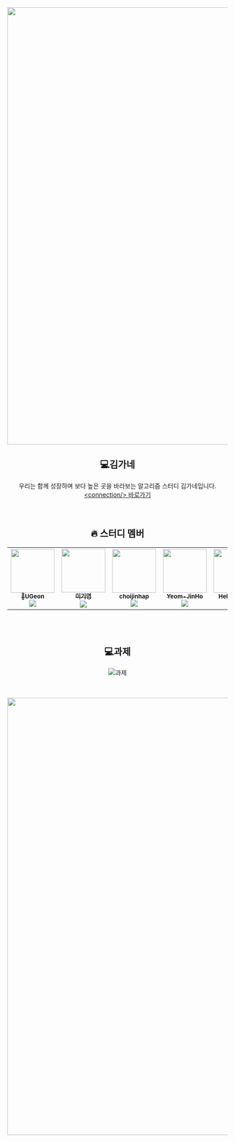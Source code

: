 <div><img src="https://user-images.githubusercontent.com/116149736/200574871-cf4ba89d-73f1-461e-adb7-7dd300720fff.jpg" width="1000"/>

<div align=center>

## 💻김가네
우리는 함께 성장하며 보다 높은 곳을 바라보는 알고리즘 스터디 김가네입니다.<br>[\<connection/> 바로가기](https://k7c202.p.ssafy.io/)
<br><br><br>
## 🔥 스터디 멤버<br>
<table>
<tr><td align="center"><a href="https://github.com/KIMUGEON"><img src="https://avatars.githubusercontent.com/u/55612264?v=4" width="100px;" alt=""/><br /><sub><b>👑UGeon</b></a><br><a href="https://solved.ac/profile/dnrjs8185"><img src="http://mazassumnida.wtf/api/mini/generate_badge?boj=dnrjs8185" /></sub></a><br /></td><td align="center"><a href="https://github.com/GiYeongLee"><img src="https://avatars.githubusercontent.com/u/82570138?v=4" width="100px;" alt=""/><br /><sub><b>이기영</b></a><br><a href="https://solved.ac/profile/kian9712"><img src="http://mazassumnida.wtf/api/mini/generate_badge?boj=kian9712" /></sub></a></td><td align="center"><a href="https://github.com/choijinhap"><img src="https://avatars.githubusercontent.com/u/48246705?v=4" width="100px;" alt=""/><br /><sub><b>choijinhap</b></a><br><a href="https://solved.ac/profile/pppooo95"><img src="http://mazassumnida.wtf/api/mini/generate_badge?boj=pppooo95" /></sub></a></td><td align="center"><a href="https://github.com/Yeom-JinHo"><img src="https://avatars.githubusercontent.com/u/81306489?v=4" width="100px;" alt=""/><br /><sub><b>Yeom-JinHo</b></a><br><a href="https://solved.ac/profile/wlsgh97"><img src="http://mazassumnida.wtf/api/mini/generate_badge?boj=wlsgh97" /></sub></a></td><td align="center"><a href="https://github.com/HelloSSAFY"><img src="https://avatars.githubusercontent.com/u/118628333?v=4" width="100px;" alt=""/><br /><sub><b>HelloSSAFY</b></a><br><a href="https://solved.ac/profile/hissafy"><img src="http://mazassumnida.wtf/api/mini/generate_badge?boj=hissafy" /></sub></a></td><td align="center"><a href="https://github.com/yoon828"><img src="https://avatars.githubusercontent.com/u/64458685?v=4" width="100px;" alt=""/><br /><sub><b>Yoonmin Kim</b></a><br><a href="https://solved.ac/profile/yoon828990"><img src="http://mazassumnida.wtf/api/mini/generate_badge?boj=yoon828990" /></sub></a></td></table>
<br><br>

## 💻과제
![과제](https://www.coalla.co.kr/api/svg/김가네)
<br><br><br>
</div>

<div><img src="https://user-images.githubusercontent.com/116149736/200578139-c971c35c-12fb-4f41-a730-db93e0301797.jpg" width="1000"/>
